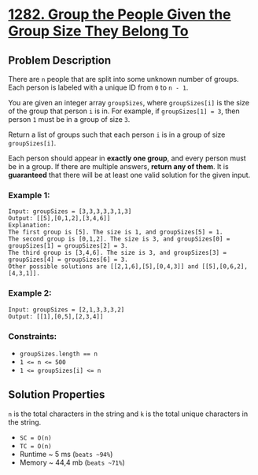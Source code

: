 # [1282. Group the People Given the Group Size They Belong To](https://leetcode.com/problems/group-the-people-given-the-group-size-they-belong-to/description)

## Problem Description

There are `n` people that are split into some unknown number of groups. Each person is labeled with a unique ID from `0` to `n - 1`.

You are given an integer array `groupSizes`, where `groupSizes[i]` is the size of the group that person `i` is in. For example, if `groupSizes[1] = 3`, then person `1` must be in a group of size `3`.

Return a list of groups such that each person `i` is in a group of size `groupSizes[i]`.

Each person should appear in **exactly one group**, and every person must be in a group. If there are multiple answers, **return any of them**. It is **guaranteed** that there will be at least one valid solution for the given input.



### Example 1:
```
Input: groupSizes = [3,3,3,3,3,1,3]
Output: [[5],[0,1,2],[3,4,6]]
Explanation:
The first group is [5]. The size is 1, and groupSizes[5] = 1.
The second group is [0,1,2]. The size is 3, and groupSizes[0] = groupSizes[1] = groupSizes[2] = 3.
The third group is [3,4,6]. The size is 3, and groupSizes[3] = groupSizes[4] = groupSizes[6] = 3.
Other possible solutions are [[2,1,6],[5],[0,4,3]] and [[5],[0,6,2],[4,3,1]].
```
### Example 2:
```
Input: groupSizes = [2,1,3,3,3,2]
Output: [[1],[0,5],[2,3,4]]
```

### Constraints:

* `groupSizes.length == n`
* `1 <= n <= 500`
* `1 <= groupSizes[i] <= n`

## Solution Properties

`n` is the total characters in the string and `k` is the total unique characters in the string.
* `SC = O(n)`
* `TC = O(n)`
* Runtime ~ 5 ms (`beats ~94%`)
* Memory ~ 44,4 mb (`beats ~71%`)